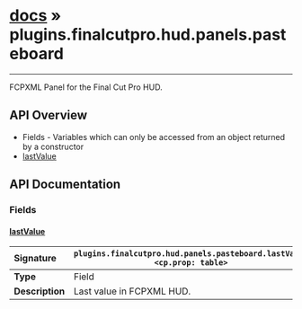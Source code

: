 # [docs](index.md) » plugins.finalcutpro.hud.panels.pasteboard
---

FCPXML Panel for the Final Cut Pro HUD.

## API Overview
* Fields - Variables which can only be accessed from an object returned by a constructor
 * [lastValue](#lastvalue)

## API Documentation

### Fields

#### [lastValue](#lastvalue)
| <span style="float: left;">**Signature**</span> | <span style="float: left;">`plugins.finalcutpro.hud.panels.pasteboard.lastValue <cp.prop: table>` </span>                                                          |
| -----------------------------------------------------|---------------------------------------------------------------------------------------------------------|
| **Type**                                             | Field |
| **Description**                                      | Last value in FCPXML HUD. |

